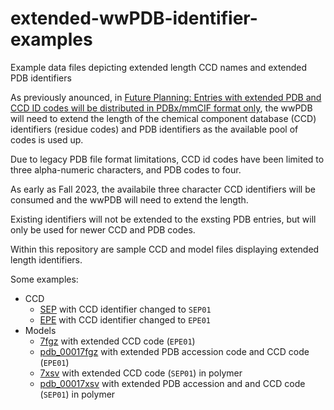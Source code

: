 # extended-wwPDB-identifier-examples
Example data files depicting extended length CCD names and extended PDB identifiers

As previously anounced, in [Future Planning: Entries with extended PDB and CCD ID codes will be distributed in PDBx/mmCIF format only](https://www.wwpdb.org/news/news?year=2021#607760112786e73a79c76f9d), the wwPDB will need to extend the length of the chemical component database (CCD) identifiers (residue codes) and PDB identifiers as the available pool of codes is used up.

Due to legacy PDB file format limitations, CCD id codes have been limited to three alpha-numeric characters, and PDB codes to four.

As early as Fall 2023, the availabile three character CCD identifiers will be consumed and the wwPDB will need to extend the length.

Existing identifiers will not be extended to the exsting PDB entries, but will only be used for newer CCD and PDB codes.

Within this repository are sample CCD and model files displaying extended length identifiers.

Some examples:

* CCD
  * [SEP](CCD/SEP-extended_CCD_code-definition.cif) with CCD identifier changed to `SEP01`
  * [EPE](CCD/EPE-extended_CCD_code-definition.cif) with CCD identifier changed to `EPE01`
* Models
   * [7fgz](Models/7fgz-extended_CCD_code-model.cif) with extended CCD code (`EPE01`)
   * [pdb_00017fgz](Models/pdb_00017fgz-extended_PDB_CCD_codes-model.cif) with extended PDB accession code and CCD code (`EPE01`)
   * [7xsv](Models/7xsv-extended_CCD_code-model.cif) with extended CCD code (`SEP01`) in polymer
   * [pdb_00017xsv](Models/pdb_00017xsv-extended_PDB_CCD_codes-model.cif) with extended PDB accession and and CCD code (`SEP01`) in polymer

